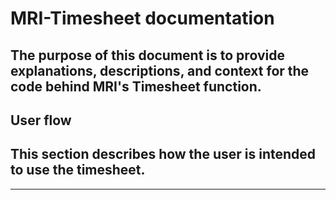 # MRI-Timesheet documentation
<h2>The purpose of this document is to provide explanations, descriptions, and context for the code behind MRI's Timesheet function.</h2>


## User flow
<h2>This section describes how the user is intended to use the timesheet.</h2>

---
